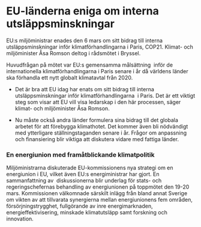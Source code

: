 # EU-länderna eniga om interna utsläppsminskningar

EU:s miljöministrar enades den 6 mars om sitt bidrag till interna utsläppsminskningar inför klimatförhandlingarna i Paris, COP21. Klimat- och miljöminister Åsa Romson deltog i rådsmötet i Bryssel.

Huvudfrågan på mötet var EU:s gemensamma målsättning  inför de internationella klimatförhandlingarna i Paris senare i år då världens länder ska förhandla ett nytt globalt klimatavtal från 2020.

- Det är bra att EU idag har enats om sitt bidrag till interna utsläppsminskningar inför klimatförhandlingarna  i Paris. Det är ett viktigt steg som visar att EU vill visa ledarskap i den här processen, säger klimat- och miljöminister Åsa Romson.

- Nu måste också andra länder formulera sina bidrag till det globala arbetet för att förebygga klimathotet. Det kommer även bli nödvändigt med ytterligare ställningstaganden senare i år. Frågor om anpassning och finansiering blir viktiga att diskutera vidare med fattiga länder.

### En energiunion med framåtblickande klimatpolitik

Miljöministrarna diskuterade EU-kommissionens nya strategi om en energiunion i EU, vilket även EU:s energiministrar har gjort. En sammanfattning av  diskussionerna blir underlag för stats- och regeringschefernas behandling av energiunionen på toppmötet den 19-20 mars.
Kommissionen välkomnade särskilt inlägg från bland annat Sverige om vikten av att tillvarata synergierna mellan energiunionens fem områden, försörjningstrygghet, fullgörande av inre energimarknaden, energieffektivisering, minskade klimatutsläpp samt forskning och innovation.

